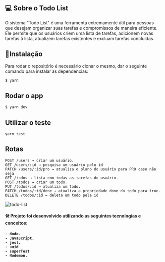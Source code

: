 
## 💻 Sobre o Todo List

O sistema "Todo List" é uma ferramenta extremamente útil para pessoas que desejam organizar suas tarefas e compromissos de maneira eficiente. Ele permite que os usuários criem uma lista de tarefas, adicionem novas tarefas à lista, atualizem tarefas existentes e excluam tarefas concluídas.
<br>


## :rocket:Instalação
Para rodar o repositório é necessário clonar o mesmo, dar o seguinte comando para instalar as dependencias:

```bash
$ yarn 
```

## Rodar o app

```bash
$ yarn dev
```
## Utilizar o teste

```
yarn test
```
## Rotas

    POST /users → criar um usuário.
    GET /users/:id → pesquisa um usuário pelo id
    PATCH /users/:id/pro → atualiza o plano do usuário para PRO caso não seja
    GET /todos → lista com todas as tarefas do usuário.
    POST /todos → criar um todo.
    PUT /todos/:id → atualiza um todo.
    PATCH /todos/:id/done → atualiza a propriedade done do todo para true.
    DELETE /todos/:id → deleta um todo pela id



![todo-list](https://user-images.githubusercontent.com/88260644/209749758-aa028c63-e379-4c57-957b-18a2ce0e07fa.gif)


<h4> 🛠 Projeto foi desenvolvido utilizando as seguintes tecnologias e conceitos: <h4>

    - Node.
    - JavaScript.
    - jest.
    - uuid
    - superTest
    - Nodemon.


